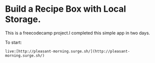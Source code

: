 # Build a Recipe Box with Local Storage.
This is a freecodecamp project.I completed this simple app in two days.

To start:

```
live:[http://pleasant-morning.surge.sh/](http://pleasant-morning.surge.sh/)

```
